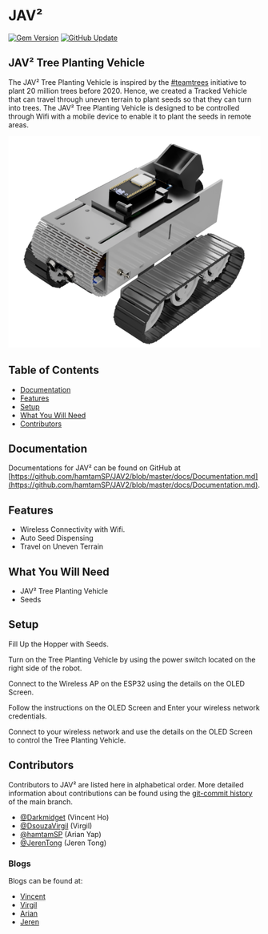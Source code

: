 # JAV²

[![Gem Version](https://badge.fury.io/rb/bulma-clean-theme.svg)](https://badge.fury.io/rb/bulma-clean-theme)
[![GitHub Update](https://img.shields.io/badge/Last_Updated-19_Feb_2020-blue)](https://github.com/hamtamSP/JAV2)

## JAV² Tree Planting Vehicle

The JAV² Tree Planting Vehicle is inspired by the [#teamtrees](https://teamtrees.org/) initiative to plant 20 million trees before 2020. Hence, we created a Tracked Vehicle that can travel through uneven terrain to plant seeds so that they can turn into trees. The JAV² Tree Planting Vehicle is designed to be controlled through Wifi with a mobile device to enable it to plant the seeds in remote areas.

![JAV² Tree Planting Vehicle](img/a6a801db-44a3-442d-979d-588f867c6c44.png)

## Table of Contents

- [Documentation](#documentation)
- [Features](#features)
- [Setup](#setup)
- [What You Will Need](#what-you-will-need)
- [Contributors](#contributors)

## Documentation

Documentations for JAV² can be found on GitHub at [https://github.com/hamtamSP/JAV2/blob/master/docs/Documentation.md](https://github.com/hamtamSP/JAV2/blob/master/docs/Documentation.md).

## Features

- Wireless Connectivity with Wifi.
- Auto Seed Dispensing
- Travel on Uneven Terrain

## What You Will Need

- JAV² Tree Planting Vehicle
- Seeds

## Setup

Fill Up the Hopper with Seeds.

Turn on the Tree Planting Vehicle by using the power switch located on the right side of the robot.

Connect to the Wireless AP on the ESP32 using the details on the OLED Screen.

Follow the instructions on the OLED Screen and Enter your wireless network credentials.

Connect to your wireless network and use the details on the OLED Screen to control the Tree Planting Vehicle.

## Contributors

Contributors to JAV² are listed here in alphabetical order. More detailed information about contributions can be found using the [git-commit history](https://github.com/hamtamSP/JAV2/commits/master) of the main branch.

- [@Darkmidget](https://github.com/Darkmidget) (Vincent Ho)
- [@DsouzaVirgil](https://github.com/DsouzaVirgil) (Virgil)
- [@hamtamSP](https://github.com/hamtamSP) (Arian Yap)
- [@JerenTong](https://github.com/JerenTong) (Jeren Tong)

### Blogs

Blogs can be found at:
- [Vincent](https://github.com/hamtamSP/JAV2/tree/master/Vincent_Adventure)
- [Virgil](https://github.com/hamtamSP/JAV2/tree/master/Virgil)
- [Arian](https://github.com/hamtamSP/JAV2/tree/master/Arian)
- [Jeren](https://github.com/hamtamSP/JAV2/tree/master/Jeren)
